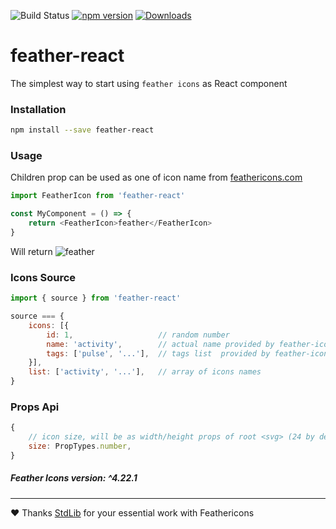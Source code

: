 ![Build Status](https://drone.dayler.dev/api/badges/iknpx/feather-react/status.svg)
[![npm version](https://badge.fury.io/js/feather-react.svg)](https://badge.fury.io/js/feather-react)
[![Downloads](http://img.shields.io/npm/dm/feather-react.svg?style=flat)](https://npmjs.org/package/feather-react)

# feather-react
The simplest way to start using `feather icons` as React component

### Installation
```bash
npm install --save feather-react
```

### Usage
Children prop can be used as one of icon name from [feathericons.com](https://feathericons.com/)

```javascript
import FeatherIcon from 'feather-react'

const MyComponent = () => {
    return <FeatherIcon>feather</FeatherIcon>
}
```

Will return  ![feather](https://iknpx.github.io/feather-react/4.22.1/feather.svg)

### Icons Source
```javascript
import { source } from 'feather-react'

source === {
    icons: [{
        id: 1,                   // random number
        name: 'activity',        // actual name provided by feather-icons
        tags: ['pulse', '...'],  // tags list  provided by feather-icons
    }],
    list: ['activity', '...'],   // array of icons names
}

```

### Props Api
```javascript
{
    // icon size, will be as width/height props of root <svg> (24 by default)
    size: PropTypes.number,
}
```


##### Feather Icons version: ^4.22.1

---

:heart: Thanks [StdLib](https://stdlib.com) for your essential work with Feathericons
